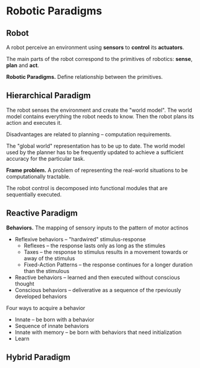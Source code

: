 # Robotic Paradigms

## Robot

A robot perceive an environment using **sensors** to **control** its **actuators**.

The main parts of the robot correspond to the primitives of robotics: **sense**, **plan** and **act**.

**Robotic Paradigms.** Define relationship between the primitives.

## Hierarchical Paradigm

The robot senses the environment and create the "world model". The world model contains everything the robot needs to know. Then the robot plans its action and executes it.

Disadvantages are related to planning – computation requirements.

The "global world" representation has to be up to date. The world model used by the planner has to be frequently updated to achieve a sufficient accuracy for the particular task.

**Frame problem.** A problem of representing the real-world situations to be computationally tractable.

The robot control is decomposed into functional modules that are sequentially executed.

## Reactive Paradigm

**Behaviors.** The mapping of sensory inputs to the pattern of motor actinos

* Reflexive behaviors – "hardwired" stimulus-response
    * Reflexes – the response lasts only as long as the stimules
    * Taxes – the response to stimulus results in a movement towards or away of the stimulus
    * Fixed-Action Patterns – the response continues for a longer duration than the stimulous
* Reactive behaviors – learned and then executed without conscious thought
* Conscious behaviors – deliverative as a sequence of the rpeviously developed behaviors

Four ways to acquire a behavior

* Innate – be born with a behavior
* Sequence of innate behaviors
* Innate with memory – be born with behaviors that need initialization
* Learn

## Hybrid Paradigm

